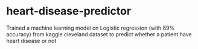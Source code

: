 # heart-disease-predictor
Trained a machine learning model on Logistic regression (with 89% accuracy) from kaggle cleveland dataset to predict whether a patient have heart disease or not
